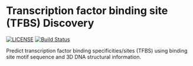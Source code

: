 # Transcription factor binding site (TFBS) Discovery

[![LICENSE](https://img.shields.io/badge/License-BSD%203--Clause-blue.svg)](https://github.com/akshayparopkari/discover_tfbs/blob/master/LICENSE.md)  [![Build Status](https://travis-ci.com/akshayparopkari/discover_tfbs.svg?token=ssxuVM8brnx2p2kamfWs&branch=master)](https://travis-ci.com/akshayparopkari/discover_tfbs)

Predict transcription factor binding specificities/sites (TFBS) using binding site motif sequence and 3D DNA structural information.
